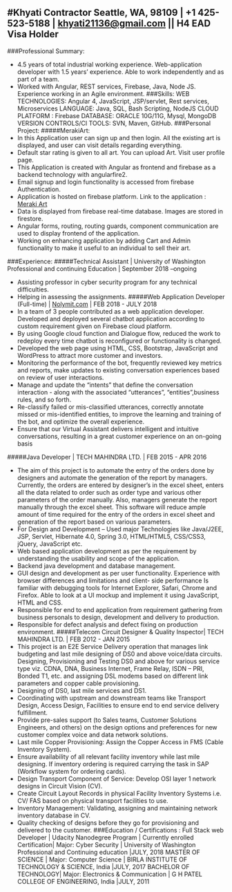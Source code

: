 #Khyati Contractor
    Seattle, WA, 98109 | +1 425-523-5188 | khyati21136@gmail.com || H4 EAD Visa Holder
----
###Professional Summary:
* 4.5 years of total industrial working experience. Web-application developer with 1.5 years’ experience. Able to work independently and as part of a team. 
* Worked with Angular, REST services, Firebase, Java, Node JS. Experience working in an Agile environment.
###Skills:
    WEB TECHNOLOGIES: Angular 4, JavaScript, JSP/servlet, Rest services, Microservices
    LANGUAGE: Java, SQL, Bash Scripting, NodeJS
    CLOUD PLATFORM : Firebase
    DATABASE: ORACLE 10G/11G, Mysql, MongoDB
    VERSION CONTROLS/CI TOOLS: SVN, Maven, GitHub.
###Personal Project:
#####MerakiArt:
* In this Application user can sign up and then login. All the existing art is displayed, and user can visit details regarding everything.
* Default star rating is given to all art. You can upload Art. Visit user profile page.
* This Application is created with Angular as frontend and firebase as a backend technology with angularfire2.
* Email signup and login functionality is accessed from firebase Authentication.
* Application is hosted on firebase platform. Link to the application : [Meraki Art](Https://merakiart-35689.firebaseapp.com/)
* Data is displayed from firebase real-time database. Images are stored in firestore.
* Angular forms, routing, routing guards, component communication are used to display frontend of the application.
* Working on enhancing application by adding Cart and Admin functionality to make it useful to an individual to sell their art.

###Experience:
#####Technical Assistant | University of Washington Professional and continuing Education | September 2018 –ongoing
* Assisting professor in cyber security program for any technical difficulties.
* Helping in assessing the assignments.
#####Web Application Developer (Full-time) | [Nolymit.com](Https:/www.Nolymit.com/) | FEB 2018 - JULY 2018
* In a team of 3 people contributed as a web application developer. Developed and deployed several chatbot application according to custom requirement given on Firebase cloud platform.
* By using Google cloud function and Dialogue flow, reduced the work to redeploy every time chatbot is reconfigured or functionality is changed.
* Developed the web page using HTML, CSS, Bootstrap, JavaScript and WordPress to attract more customer and investors.
* Monitoring the performance of the bot, frequently reviewed key metrics and reports, make updates to existing conversation experiences based on review of user interactions.
* Manage and update the “intents” that define the conversation interaction - along with the associated “utterances”, “entities”,business rules, and so forth.
* Re-classify failed or mis-classified utterances, correctly annotate missed or mis-identified entities, to improve the learning and training of the bot, and optimize the overall experience.
* Ensure that our Virtual Assistant delivers intelligent and intuitive conversations, resulting in a great customer experience on an on-going basis

#####Java Developer | TECH MAHINDRA LTD. | FEB 2015 - APR 2016
* The aim of this project is to automate the entry of the orders done by designers and automate the generation of the report by managers. Currently, the orders are entered by designer’s in the excel sheet, enters all the data related to order such as order type and various other parameters of the order manually. Also, managers generate the report manually through the excel sheet. This software will reduce ample amount of time required for the entry of the orders in excel sheet and generation of the report based on various parameters.
* For Design and Development – Used major Technologies like Java/J2EE, JSP, Servlet, Hibernate 4.0, Spring 3.0, HTML/HTML5, CSS/CSS3, jQuery, JavaScript etc.
* Web based application development as per the requirement by understanding the usability and scope of the application.
* Backend java development and database management.
* GUI design and development as per user functionality. Experience with browser differences and limitations and client- side performance Is familiar with debugging tools for Internet Explorer, Safari, Chrome and Firefox. Able to look at a UI mockup and implement it using JavaScript, HTML and CSS.
* Responsible for end to end application from requirement gathering from business personals to design, development and delivery to production.
* Responsible for defect analysis and defect fixing on production environment.
#####Telecom Circuit Designer &amp; Quality Inspector| TECH MAHINDRA LTD. | FEB 2012 - JAN 2015
* This project is an E2E Service Delivery operation that manages link budgeting and last mile designing of DS0 and above voice/data circuits. Designing, Provisioning and Testing DS0 and above for various service type viz. CDNA, DNA, Business Internet, Frame Relay, ISDN – PRI, Bonded T1, etc. and assigning DSL modems based on different link parameters and copper cable provisioning.
* Designing of DS0, last mile services and DS1.
* Coordinating with upstream and downstream teams like Transport Design, Access Design, Facilities to ensure end to end service
delivery fulfillment.
* Provide pre-sales support (to Sales teams, Customer Solutions Engineers, and others) on the design options and preferences for new customer complex voice and data network solutions.
* Last mile Copper Provisioning: Assign the Copper Access in FMS (Cable Inventory System).
* Ensure availability of all relevant facility inventory while last mile designing. If inventory ordering is required carrying the task in SAP (Workflow system for ordering cards).
* Design Transport Component of Service: Develop OSI layer 1 network designs in Circuit Vision (CV).
* Create Circuit Layout Records in physical Facility Inventory Systems i.e. CV/ FAS based on physical transport facilities to use.
* Inventory Management: Validating, assigning and maintaining network inventory database in CV.
* Quality checking of designs before they go for provisioning and delivered to the customer.
###Education / Certifications :
    Full Stack web Developer | Udacity Nanodegree Program | Currently enrolled
    Certification| Major: Cyber Security | University of Washington Professional and Continuing education |JULY, 2018
    MASTER OF SCIENCE | Major: Computer Science | BIRLA INSTITUTE OF TECHNOLOGY &amp; SCIENCE, India |JULY, 2017
    BACHELOR OF TECHNOLOGY| Major: Electronics &amp; Communication | G H PATEL COLLEGE OF ENGINEERING, India |JULY, 2011